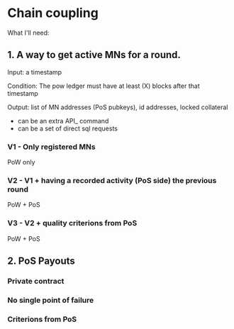 # Chain coupling

What I'll need:

## 1. A way to get active MNs for a round.

Input: a timestamp

Condition: The pow ledger must have at least (X) blocks after that timestamp

Output: list of MN addresses (PoS pubkeys), id addresses, locked collateral

* can be an extra API_ command
* can be a set of direct sql requests

### V1 - Only registered MNs

PoW only

### V2 - V1 + having a recorded activity (PoS side) the previous round

PoW + PoS 

### V3 - V2 + quality criterions from PoS

PoW + PoS 


## 2. PoS Payouts

### Private contract

### No single point of failure

### Criterions from PoS
